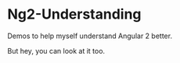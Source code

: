 # Ng2-Understanding

Demos to help myself understand Angular 2 better.

But hey, you can look at it too.